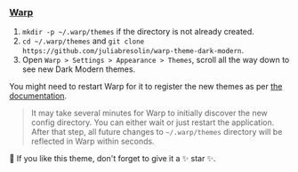 ### [Warp](http://warp.dev)

1. `mkdir -p ~/.warp/themes` if the directory is not already created.
2. `cd ~/.warp/themes` and `git clone https://github.com/juliabresolin/warp-theme-dark-modern`.
3. Open `Warp > Settings > Appearance > Themes`, scroll all the way down to see new Dark Modern themes.

You might need to restart Warp for it to register the new themes as per [the documentation](https://docs.warp.dev/appearance/custom-themes#how-do-i-use-a-custom-theme-in-warp).

> It may take several minutes for Warp to initially discover the new config directory. You can either wait or just restart the application. After that step, all future changes to `~/.warp/themes` directory will be reflected in Warp within seconds.

🌟 If you like this theme, don't forget to give it a ✨ star ✨.
